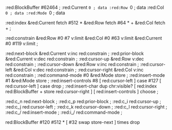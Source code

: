 :red:BlockBuffer #62464 ;
:red:Current `0 ; data
:red:Row `0 ; data
:red:Col `0 ; data
:red:Mode `0 ; data

:red:index
  &red:Current fetch #512 *
  &red:Row fetch #64 * +
  &red:Col fetch + ;

:red:constrain &red:Row #0 #7 v:limit &red:Col #0 #63 v:limit &red:Current #0 #119 v:limit ;

:red:next-block   &red:Current v:inc red:constrain ;
:red:prior-block  &red:Current v:dec red:constrain ;
:red:cursor-up    &red:Row v:dec red:constrain ;
:red:cursor-down  &red:Row v:inc red:constrain ;
:red:cursor-left  &red:Col v:dec red:constrain ;
:red:cursor-right &red:Col v:inc red:constrain ;
:red:command-mode #0 &red:Mode store ;
:red:insert-mode  #1 &red:Mode store ;
:red:insert-controls
   #8 [ red:cursor-left ] case
 #127 [ red:cursor-left ] case
 drop ;
:red:insert-char
  dup chr:visible?
  [ red:index red:BlockBuffer + store red:cursor-right ]
  [ red:insert-controls ] choose ;

:red:c_n red:next-block ;
:red:c_p red:prior-block ;
:red:c_i red:cursor-up ;
:red:c_j red:cursor-left ;
:red:c_k red:cursor-down ;
:red:c_l red:cursor-right ;
:red:c_/ red:insert-mode ;
:red:i_/ red:command-mode ;

red:BlockBuffer #120 #512 * [ #32 swap store-next ] times drop
